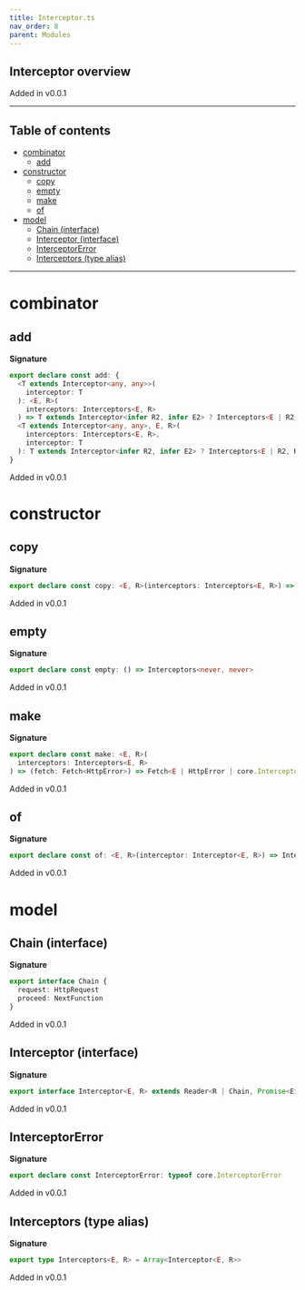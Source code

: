 ```yaml
---
title: Interceptor.ts
nav_order: 8
parent: Modules
---
```


## Interceptor overview

Added in v0.0.1

---

<h2 class="text-delta">Table of contents</h2>

- [combinator](#combinator)
  - [add](#add)
- [constructor](#constructor)
  - [copy](#copy)
  - [empty](#empty)
  - [make](#make)
  - [of](#of)
- [model](#model)
  - [Chain (interface)](#chain-interface)
  - [Interceptor (interface)](#interceptor-interface)
  - [InterceptorError](#interceptorerror)
  - [Interceptors (type alias)](#interceptors-type-alias)

---

# combinator

## add

**Signature**

```ts
export declare const add: {
  <T extends Interceptor<any, any>>(
    interceptor: T
  ): <E, R>(
    interceptors: Interceptors<E, R>
  ) => T extends Interceptor<infer R2, infer E2> ? Interceptors<E | R2, R | E2> : never
  <T extends Interceptor<any, any>, E, R>(
    interceptors: Interceptors<E, R>,
    interceptor: T
  ): T extends Interceptor<infer R2, infer E2> ? Interceptors<E | R2, R | E2> : never
}
```

Added in v0.0.1

# constructor

## copy

**Signature**

```ts
export declare const copy: <E, R>(interceptors: Interceptors<E, R>) => Interceptors<E, R>
```

Added in v0.0.1

## empty

**Signature**

```ts
export declare const empty: () => Interceptors<never, never>
```

Added in v0.0.1

## make

**Signature**

```ts
export declare const make: <E, R>(
  interceptors: Interceptors<E, R>
) => (fetch: Fetch<HttpError>) => Fetch<E | HttpError | core.InterceptorError>
```

Added in v0.0.1

## of

**Signature**

```ts
export declare const of: <E, R>(interceptor: Interceptor<E, R>) => Interceptors<E, R>
```

Added in v0.0.1

# model

## Chain (interface)

**Signature**

```ts
export interface Chain {
  request: HttpRequest
  proceed: NextFunction
}
```

Added in v0.0.1

## Interceptor (interface)

**Signature**

```ts
export interface Interceptor<E, R> extends Reader<R | Chain, Promise<Either<E, Response>>> {}
```

Added in v0.0.1

## InterceptorError

**Signature**

```ts
export declare const InterceptorError: typeof core.InterceptorError
```

Added in v0.0.1

## Interceptors (type alias)

**Signature**

```ts
export type Interceptors<E, R> = Array<Interceptor<E, R>>
```

Added in v0.0.1

